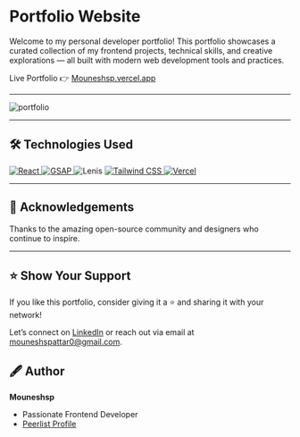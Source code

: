 # Portfolio Website

Welcome to my personal developer portfolio! This portfolio showcases a curated collection of my frontend projects, technical skills, and creative explorations — all built with modern web development tools and practices.

Live Portfolio 👉 [Mouneshsp.vercel.app](https://Mouneshsp.vercel.app/)

---

![portfolio](https://github.com/user-attachments/assets/ee5640e4-b207-4246-8727-62dff663f13a)


---

## 🛠️ **Technologies Used**
<a href="https://react.dev/" target="_blank" rel="noreferrer"> <img src="https://img.shields.io/badge/react-black.svg?style=for-the-badge&logo=react&logoColor=%2361DAFB&color=black" alt="React" /> </a> <a href="https://greensock.com/gsap/" target="_blank" rel="noreferrer"> <img src="https://img.shields.io/badge/gsap-%2388CE02.svg?style=for-the-badge&logo=greensock&logoColor=white" alt="GSAP" /> </a> <img src="https://img.shields.io/badge/lenis-%230077B5.svg?style=for-the-badge&logo=data:image/svg+xml;base64,PHN2ZyB3aWR0aD0iNjQiIGhlaWdodD0iNjQiIHZpZXdCb3g9IjAgMCA2NCA2NCIgZmlsbD0ibm9uZSIgeG1sbnM9Imh0dHA6Ly93d3cudzMub3JnLzIwMDAvc3ZnIj4KPGNpcmNsZSBjeD0iMzIiIGN5PSIzMiIgcj0iMzIiIGZpbGw9IiMwMDFBNUIiIC8+Cjx0ZXh0IHg9IjIwIiB5PSIzNyIgZmlsbD0id2hpdGUiIGZvbnQtc2l6ZT0iMTEiIGZvbnQtZmFtaWx5PSJBcmlhbCI+TGVuaXM8L3RleHQ+Cjwvc3ZnPgo=" alt="Lenis" /> <a href="https://tailwindcss.com/" target="_blank" rel="noreferrer"> <img src="https://img.shields.io/badge/tailwindcss-%2338B2AC.svg?style=for-the-badge&logo=tailwind-css&logoColor=white" alt="Tailwind CSS" /> </a> <a href="https://vercel.com/" target="_blank" rel="noreferrer"> <img src="https://img.shields.io/badge/vercel-%23000000.svg?style=for-the-badge&logo=vercel&logoColor=white" alt= "Vercel" />
  </a>

---

## 🙌 Acknowledgements
Thanks to the amazing open-source community and designers who continue to inspire.

---


## ⭐️ Show Your Support
If you like this portfolio, consider giving it a ⭐️ and sharing it with your network!
  
Let’s connect on [LinkedIn](https://www.linkedin.com/in/mounesh-s-pattar-1b3221299) or reach out via email at mouneshspattar0@gmail.com.


## 🖋️ Author
**Mouneshsp**

- Passionate Frontend Developer
- [Peerlist Profile](https://peerlist.io/mouneshsp)

